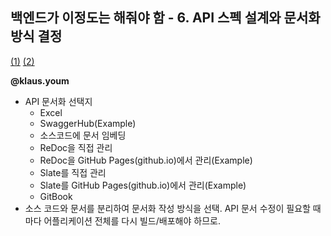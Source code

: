 ## 백엔드가 이정도는 해줘야 함 - 6. API 스펙 설계와 문서화 방식 결정
[(1)](https://velog.io/@city7310/%EB%B0%B1%EC%97%94%EB%93%9C%EA%B0%80-%EC%9D%B4%EC%A0%95%EB%8F%84%EB%8A%94-%ED%95%B4%EC%A4%98%EC%95%BC-%ED%95%A8-6.-API-%EC%8A%A4%ED%8E%99-%EC%84%A4%EA%B3%84%EC%99%80-%EB%AC%B8%EC%84%9C%ED%99%94-%EB%B0%A9%EC%8B%9D-%EA%B2%B0%EC%A0%95-1)
[(2)](https://velog.io/@city7310/%EB%B0%B1%EC%97%94%EB%93%9C%EA%B0%80-%EC%9D%B4%EC%A0%95%EB%8F%84%EB%8A%94-%ED%95%B4%EC%A4%98%EC%95%BC-%ED%95%A8-6.-API-%EC%8A%A4%ED%8E%99-%EC%84%A4%EA%B3%84%EC%99%80-%EB%AC%B8%EC%84%9C%ED%99%94-%EB%B0%A9%EC%8B%9D-%EA%B2%B0%EC%A0%95-2)

**@klaus.youm**
- API 문서화 선택지
    - Excel
    - SwaggerHub(Example)
    - 소스코드에 문서 임베딩
    - ReDoc을 직접 관리
    - ReDoc을 GitHub Pages(github.io)에서 관리(Example)
    - Slate를 직접 관리
    - Slate를 GitHub Pages(github.io)에서 관리(Example)
    - GitBook
- 소스 코드와 문서를 분리하여 문서화 작성 방식을 선택. API 문서 수정이 필요할 때마다 어플리케이션 전체를 다시 빌드/배포해야 하므로.
